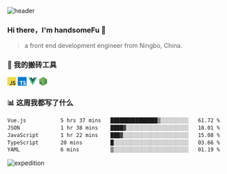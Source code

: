 ![header](https://raw.githubusercontent.com/fzq1998/fzq1998/master/header.png)

### Hi there，I'm handsomeFu 👋

> a front end development engineer from Ningbo, China.

### 🔧 我的搬砖工具
<code><img height="20" src="https://raw.githubusercontent.com/github/explore/80688e429a7d4ef2fca1e82350fe8e3517d3494d/topics/javascript/javascript.png" alt="javascript"></code>
<code><img height="20" src="https://raw.githubusercontent.com/github/explore/80688e429a7d4ef2fca1e82350fe8e3517d3494d/topics/typescript/typescript.png" alt="typescript"></code>
<code><img height="20" src="https://raw.githubusercontent.com/github/explore/80688e429a7d4ef2fca1e82350fe8e3517d3494d/topics/vue/vue.png" alt="vue"></code>
<code><img height="20" src="https://raw.githubusercontent.com/github/explore/80688e429a7d4ef2fca1e82350fe8e3517d3494d/topics/nodejs/nodejs.png" alt="nodejs"></code>



### 📊 这周我都写了什么
<!--START_SECTION:waka-->

```txt
Vue.js           5 hrs 37 mins   ███████████████▒░░░░░░░░░   61.72 %
JSON             1 hr 38 mins    ████▓░░░░░░░░░░░░░░░░░░░░   18.01 %
JavaScript       1 hr 22 mins    ███▓░░░░░░░░░░░░░░░░░░░░░   15.08 %
TypeScript       20 mins         █░░░░░░░░░░░░░░░░░░░░░░░░   03.66 %
YAML             6 mins          ▒░░░░░░░░░░░░░░░░░░░░░░░░   01.19 %
```

<!--END_SECTION:waka-->


![expedition](https://raw.githubusercontent.com/fzq1998/fzq1998/master/expedition.gif)

